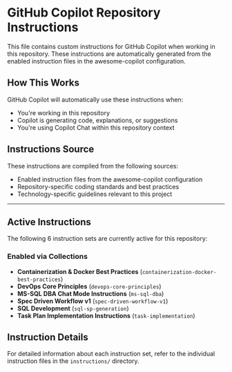# GitHub Copilot Repository Instructions

This file contains custom instructions for GitHub Copilot when working in this repository.
These instructions are automatically generated from the enabled instruction files in the awesome-copilot configuration.

## How This Works

GitHub Copilot will automatically use these instructions when:
- You're working in this repository
- Copilot is generating code, explanations, or suggestions
- You're using Copilot Chat within this repository context

## Instructions Source

These instructions are compiled from the following sources:
- Enabled instruction files from the awesome-copilot configuration
- Repository-specific coding standards and best practices
- Technology-specific guidelines relevant to this project

---

## Active Instructions

The following 6 instruction sets are currently active for this repository:

### Enabled via Collections

- **Containerization & Docker Best Practices** (`containerization-docker-best-practices`)
- **DevOps Core Principles** (`devops-core-principles`)
- **MS-SQL DBA Chat Mode Instructions** (`ms-sql-dba`)
- **Spec Driven Workflow v1** (`spec-driven-workflow-v1`)
- **SQL Development** (`sql-sp-generation`)
- **Task Plan Implementation Instructions** (`task-implementation`)

## Instruction Details

For detailed information about each instruction set, refer to the individual instruction files in the `instructions/` directory.

